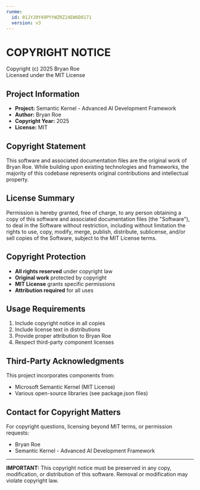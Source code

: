 ```yaml
---
runme:
  id: 01JYJ0Y49PYYWZRZ24EW6D8171
  version: v3
---
```


# COPYRIGHT NOTICE

Copyright (c) 2025 Bryan Roe  
Licensed under the MIT License

## Project Information

- **Project:** Semantic Kernel - Advanced AI Development Framework
- **Author:** Bryan Roe
- **Copyright Year:** 2025
- **License:** MIT

## Copyright Statement

This software and associated documentation files are the original work of Bryan Roe. While building upon existing technologies and frameworks, the majority of this codebase represents original contributions and intellectual property.

## License Summary

Permission is hereby granted, free of charge, to any person obtaining a copy of this software and associated documentation files (the "Software"), to deal in the Software without restriction, including without limitation the rights to use, copy, modify, merge, publish, distribute, sublicense, and/or sell copies of the Software, subject to the MIT License terms.

## Copyright Protection

- **All rights reserved** under copyright law
- **Original work** protected by copyright
- **MIT License** grants specific permissions
- **Attribution required** for all uses

## Usage Requirements

1. Include copyright notice in all copies
2. Include license text in distributions
3. Provide proper attribution to Bryan Roe
4. Respect third-party component licenses

## Third-Party Acknowledgments

This project incorporates components from:

- Microsoft Semantic Kernel (MIT License)
- Various open-source libraries (see package.json files)

## Contact for Copyright Matters

For copyright questions, licensing beyond MIT terms, or permission requests:

- Bryan Roe
- Semantic Kernel - Advanced AI Development Framework

---

**IMPORTANT:** This copyright notice must be preserved in any copy, modification, or distribution of this software. Removal or modification may violate copyright law.
